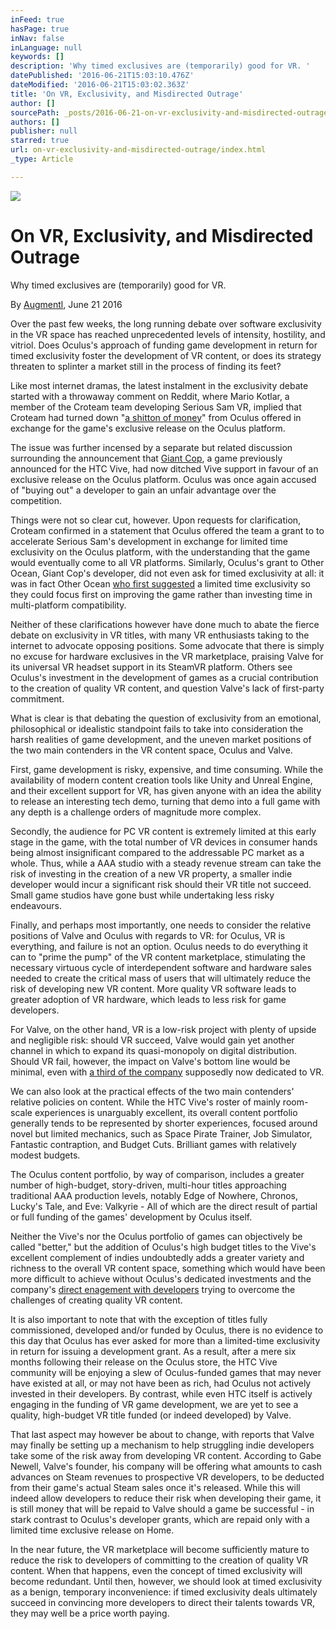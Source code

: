 ```yaml
---
inFeed: true
hasPage: true
inNav: false
inLanguage: null
keywords: []
description: 'Why timed exclusives are (temporarily) good for VR. '
datePublished: '2016-06-21T15:03:10.476Z'
dateModified: '2016-06-21T15:03:02.363Z'
title: 'On VR, Exclusivity, and Misdirected Outrage'
author: []
sourcePath: _posts/2016-06-21-on-vr-exclusivity-and-misdirected-outrage.md
authors: []
publisher: null
starred: true
url: on-vr-exclusivity-and-misdirected-outrage/index.html
_type: Article

---
```

![](https://the-grid-user-content.s3-us-west-2.amazonaws.com/6e37de88-8658-436b-87f1-92fd2fb8fa00.jpg)

# On VR, Exclusivity, and Misdirected Outrage

Why timed exclusives are (temporarily) good for VR. 

By [Augmentl][0], June 21 2016 

Over the past few weeks, the long running debate over software exclusivity in the VR space has reached unprecedented levels of intensity, hostility, and vitriol. Does Oculus's approach of funding game development in return for timed exclusivity foster the development of VR content, or does its strategy threaten to splinter a market still in the process of finding its feet? 

Like most internet dramas, the latest instalment in the exclusivity debate started with a throwaway comment on Reddit, where Mario Kotlar, a member of the Croteam team developing Serious Sam VR, implied that Croteam had turned down "[a shitton of money][1]" from Oculus offered in exchange for the game's exclusive release on the Oculus platform. 

The issue was further incensed by a separate but related discussion surrounding the announcement that [Giant Cop][2], a game previously announced for the HTC Vive, had now ditched Vive support in favour of an exclusive release on the Oculus platform. Oculus was once again accused of "buying out" a developer to gain an unfair advantage over the competition. 

Things were not so clear cut, however. Upon requests for clarification, Croteam confirmed in a statement that Oculus offered the team a grant to to accelerate Serious Sam's development in exchange for limited time exclusivity on the Oculus platform, with the understanding that the game would eventually come to all VR platforms. Similarly, Oculus's grant to Other Ocean, Giant Cop's developer, did not even ask for timed exclusivity at all: it was in fact Other Ocean [who first suggested][3] a limited time exclusivity so they could focus first on improving the game rather than investing time in multi-platform compatibility. 

Neither of these clarifications however have done much to abate the fierce debate on exclusivity in VR titles, with many VR enthusiasts taking to the internet to advocate opposing positions. Some advocate that there is simply no excuse for hardware exclusives in the VR marketplace, praising Valve for its universal VR headset support in its SteamVR platform. Others see Oculus's investment in the development of games as a crucial contribution to the creation of quality VR content, and question Valve's lack of first-party commitment. 

What is clear is that debating the question of exclusivity from an emotional, philosophical or idealistic standpoint fails to take into consideration the harsh realities of game development, and the uneven market positions of the two main contenders in the VR content space, Oculus and Valve. 

First, game development is risky, expensive, and time consuming. While the availability of modern content creation tools like Unity and Unreal Engine, and their excellent support for VR, has given anyone with an idea the ability to release an interesting tech demo, turning that demo into a full game with any depth is a challenge orders of magnitude more complex. 

Secondly, the audience for PC VR content is extremely limited at this early stage in the game, with the total number of VR devices in consumer hands being almost insignificant compared to the addressable PC market as a whole. Thus, while a AAA studio with a steady revenue stream can take the risk of investing in the creation of a new VR property, a smaller indie developer would incur a significant risk should their VR title not succeed. Small game studios have gone bust while undertaking less risky endeavours. 

Finally, and perhaps most importantly, one needs to consider the relative positions of Valve and Oculus with regards to VR: for Oculus, VR is everything, and failure is not an option. Oculus needs to do everything it can to "prime the pump" of the VR content marketplace, stimulating the necessary virtuous cycle of interdependent software and hardware sales needed to create the critical mass of users that will ultimately reduce the risk of developing new VR content. More quality VR software leads to greater adoption of VR hardware, which leads to less risk for game developers. 

For Valve, on the other hand, VR is a low-risk project with plenty of upside and negligible risk: should VR succeed, Valve would gain yet another channel in which to expand its quasi-monopoly on digital distribution. Should VR fail, however, the impact on Valve's bottom line would be minimal, even with [a third of the company][4] supposedly now dedicated to VR. 

We can also look at the practical effects of the two main contenders' relative policies on content. While the HTC Vive's roster of mainly room-scale experiences is unarguably excellent, its overall content portfolio generally tends to be represented by shorter experiences, focused around novel but limited mechanics, such as Space Pirate Trainer, Job Simulator, Fantastic contraption, and Budget Cuts. Brilliant games with relatively modest budgets. 

The Oculus content portfolio, by way of comparison, includes a greater number of high-budget, story-driven, multi-hour titles approaching traditional AAA production levels, notably Edge of Nowhere, Chronos, Lucky's Tale, and Eve: Valkyrie - All of which are the direct result of partial or full funding of the games' development by Oculus itself. 

Neither the Vive's nor the Oculus portfolio of games can objectively be called "better," but the addition of Oculus's high budget titles to the Vive's excellent complement of indies undoubtedly adds a greater variety and richness to the overall VR content space, something which would have been more difficult to achieve without Oculus's dedicated investments and the company's [direct enagement with developers][5] trying to overcome the challenges of creating quality VR content. 

It is also important to note that with the exception of titles fully commissioned, developed and/or funded by Oculus, there is no evidence to this day that Oculus has ever asked for more than a limited-time exclusivity in return for issuing a development grant. As a result, after a mere six months following their release on the Oculus store, the HTC Vive community will be enjoying a slew of Oculus-funded games that may never have existed at all, or may not have been as rich, had Oculus not actively invested in their developers. By contrast, while even HTC itself is actively engaging in the funding of VR game development, we are yet to see a quality, high-budget VR title funded (or indeed developed) by Valve. 

That last aspect may however be about to change, with reports that Valve may finally be setting up a mechanism to help struggling indie developers take some of the risk away from developing VR content. According to Gabe Newell, Valve's founder, his company will be offering what amounts to cash advances on Steam revenues to prospective VR developers, to be deducted from their game's actual Steam sales once it's released. While this will indeed allow developers to reduce their risk when developing their game, it is still money that will be repaid to Valve should a game be successful - in stark contrast to Oculus's developer grants, which are repaid only with a limited time exclusive release on Home. 

In the near future, the VR marketplace will become sufficiently mature to reduce the risk to developers of committing to the creation of quality VR content. When that happens, even the concept of timed exclusivity will become redundant. Until then, however, we should look at timed exclusivity as a benign, temporary inconvenience: if timed exclusivity deals ultimately succeed in convincing more developers to direct their talents towards VR, they may well be a price worth paying. 

[0]: http://twitter.com/augmentl
[1]: https://www.reddit.com/r/Vive/comments/4nxpnq/fuck_facebook_and_fuck_oculus/d480x6v?context=3
[2]: http://www.roadtovr.com/giant-cop-on-htc-vive-available-via-humble-bundle-until-18th-march/
[3]: https://uploadvr.com/giant-cop-speaks-oculus-exclusivity/
[4]: https://m.reddit.com/r/Vive/comments/4osav8/lighthouse_tracked_osvr/d4gdtr6
[5]: http://superhotgame.com/2016/06/15/3-years-of-vr-history-year-2-will-surprise-you/